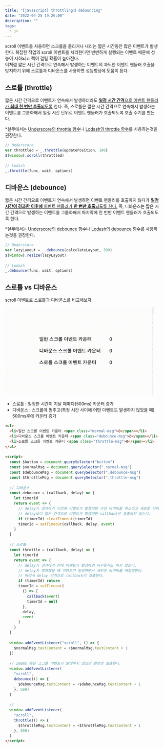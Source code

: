```yaml
---
title: "[javascript] throttling과 debouncing"
date: "2022-04-25 19:26:00"
description: ""
tags:
  - js
---
```


scroll 이벤트를 사용하면 스크롤을 올리거나 내리는 짧은 시간동안 많은 이벤트가 발생한다. 복잡한 작업의 scroll 이벤트를 처리한다면 빈번하게 실행되는 이벤트 때문에 성능이 저하되고 렉이 걸릴 확률이 높아진다. <br>
이처럼 짧은 시간 간격으로 연속해서 발생하는 이벤트의 과도한 이벤트 핸들러 호출을 방지하기 위해 스로틀과 디바운스를 사용하면 성능향상에 도움이 된다.

## 스로틀 (throttle)

짧은 시간 간격으로 이벤트가 연속해서 발생하더라도 <u>**일정 시간 간격**으로 이벤트 핸들러가 **최대 한 번만 호출**되도록</u> 한다.
즉, 스로틀은 짧은 시간 간격으로 연속해서 발생하는 이벤트를 그릅화해서 일정 시간 단위로 이벤트 핸들러가 호출되도록 호출 주기를 만든다.

\*실무에서는 <a href="https://underscorejs.org/#throttle" target="_blank">Underscore의 throttle 함수</a>나 <a href="https://www.geeksforgeeks.org/lodash-_-throttle-method/" target="_blank">Lodash의 throttle 함수</a>를 사용하는것을 권장한다.

```js
// Underscore
var throttled = _.throttle(updatePosition, 100)
$(window).scroll(throttled)

// Lodash
_.throttle(func, wait, options)
```

## 디바운스 (debounce)

짧은 시간 간격으로 이벤트가 연속해서 발생하면 이벤트 핸들러를 호출하지 않다가 <u>**일정 시간이 경과한 이후에** 이벤트 핸들러가 **한 번만 호출**되도록 한다.</u>
즉, 디바운스는 짧은 시간 간격으로 발생하는 이벤트를 그룹화해서 마지막에 한 번만 이벤트 핸들러가 호출되도록 한다.

\*실무에서는 <a href="https://underscorejs.org/#debounce" target="_blank">Underscore의 debounce 함수</a>나 <a href="https://www.geeksforgeeks.org/lodash-_-debounce-method/" target="_blank">Lodash의 debounce 함수</a>를 사용하는것을 권장한다.

```js
// Underscore
var lazyLayout = _.debounce(calculateLayout, 300)
$(window).resize(lazyLayout)

// Lodash
_.debounce(func, wait, options)
```

## 스로틀 vs 디바운스

scroll 이벤트로 스로틀과 디바운스를 비교해보자

![스로틀디바운스-스크롤-비교](./img/throttle-debounce.gif)

- 스로틀 : 일정한 시간이 지날 때마다(500ms) 카운터 증가
- 디바운스 : 스크롤이 멈추고(특정 시간 사이에 어떤 이벤트도 발생하지 않았을 때) 500ms후에 카운터 증가

```html
<ul>
  <li>일반 스크롤 이벤트 카운터 <span class="normal-msg">0</span></li>
  <li>디바운스 스크롤 이벤트 카운터 <span class="debounce-msg">0</span></li>
  <li>스로틀 스크롤 이벤트 카운터 <span class="throttle-msg">0</span></li>
</ul>

<script>
  const $button = document.querySelector("button")
  const $normalMsg = document.querySelector(".normal-msg")
  const $debounceMsg = document.querySelector(".debounce-msg")
  const $throttleMsg = document.querySelector(".throttle-msg")

  // 디바운스
  const debounce = (callback, delay) => {
    let timerId
    return event => {
      // delay가 경과하기 이전에 이벤트가 발생하면 이전 타이머를 취소하고 새로운 타이머를 재설정
      // delay보다 짧은 간격으로 이벤트가 발생하면 callback은 호출되지 않는다.
      if (timerId) clearTimeout(timerId)
      timerId = setTimeout(callback, delay, event)
    }
  }

  // 스로틀
  const throttle = (callback, delay) => {
    let timerId
    return event => {
      // delay가 경과하기 전에 이벤트가 발생하면 아무동작도 하지 않는다.
      // delay가 경과했을 때 이벤트가 발생하면서 새로운 타이머를 재설정한다.
      // 따라서 delay 간격으로 callback이 호출된다.
      if (timerId) return
      timerId = setTimeout(
        () => {
          callback(event)
          timerId = null
        },
        delay,
        event
      )
    }
  }

  window.addEventListener("scroll", () => {
    $normalMsg.textContent = +$normalMsg.textContent + 1
  })

  // 500ms 동안 스크롤 이벤트가 발생하지 않으면 한번만 호출한다.
  window.addEventListener(
    "scroll",
    debounce(() => {
      $debounceMsg.textContent = +$debounceMsg.textContent + 1
    }, 500)
  )

  //
  window.addEventListener(
    "scroll",
    throttle(() => {
      $throttleMsg.textContent = +$throttleMsg.textContent + 1
    }, 500)
  )
</script>
```
